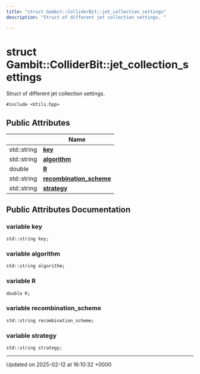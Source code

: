 ```yaml
---
title: "struct Gambit::ColliderBit::jet_collection_settings"
description: "Struct of different jet collection settings. "

---
```


# struct Gambit::ColliderBit::jet_collection_settings



Struct of different jet collection settings. 


`#include <Utils.hpp>`

## Public Attributes

|                | Name           |
| -------------- | -------------- |
| std::string | **[key](/documentation/code/classes/structgambit_1_1colliderbit_1_1jet__collection__settings/#variable-key)**  |
| std::string | **[algorithm](/documentation/code/classes/structgambit_1_1colliderbit_1_1jet__collection__settings/#variable-algorithm)**  |
| double | **[R](/documentation/code/classes/structgambit_1_1colliderbit_1_1jet__collection__settings/#variable-r)**  |
| std::string | **[recombination_scheme](/documentation/code/classes/structgambit_1_1colliderbit_1_1jet__collection__settings/#variable-recombination-scheme)**  |
| std::string | **[strategy](/documentation/code/classes/structgambit_1_1colliderbit_1_1jet__collection__settings/#variable-strategy)**  |

## Public Attributes Documentation

### variable key

```
std::string key;
```


### variable algorithm

```
std::string algorithm;
```


### variable R

```
double R;
```


### variable recombination_scheme

```
std::string recombination_scheme;
```


### variable strategy

```
std::string strategy;
```


-------------------------------

Updated on 2025-02-12 at 16:10:32 +0000